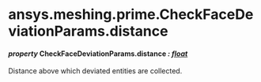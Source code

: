 <a id="ansys-meshing-prime-checkfacedeviationparams-distance"></a>

# ansys.meshing.prime.CheckFaceDeviationParams.distance

<a id="ansys.meshing.prime.CheckFaceDeviationParams.distance"></a>

#### *property* CheckFaceDeviationParams.distance *: [float](https://docs.python.org/3.11/library/functions.html#float)*

Distance above which deviated entities are collected.

<!-- !! processed by numpydoc !! -->
